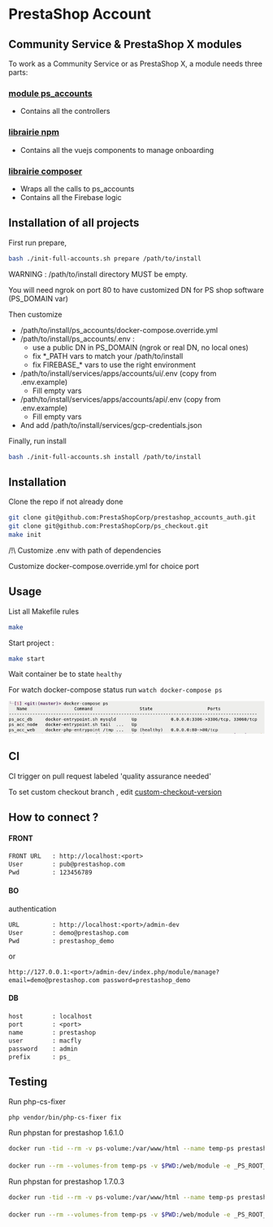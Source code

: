 # PrestaShop Account

## Community Service & PrestaShop X modules

To work as a Community Service or as PrestaShop X, a module needs three parts:

### [module ps_accounts](http://github.com/PrestaShopCorp/ps_accounts)

* Contains all the controllers

### [librairie npm](http://github.com/PrestaShopCorp/prestashop_accounts_vue_components)

* Contains all the vuejs components to manage onboarding

### [librairie composer](http://github.com/PrestaShopCorp/prestashop_accounts_auth)

* Wraps all the calls to ps_accounts
* Contains all the Firebase logic

## Installation of all projects

First run prepare,
```bash
bash ./init-full-accounts.sh prepare /path/to/install
```
WARNING : /path/to/install directory MUST be empty.

You will need ngrok on port 80 to have customized DN for PS shop software (PS_DOMAIN var)

Then customize
 * /path/to/install/ps_accounts/docker-compose.override.yml
 * /path/to/install/ps_accounts/.env :
   - use a public DN in PS_DOMAIN (ngrok or real DN, no local ones)
   - fix *_PATH vars to match your /path/to/install
   - fix FIREBASE_* vars to use the right environment
 * /path/to/install/services/apps/accounts/ui/.env (copy from .env.example)
   - Fill empty vars
 * /path/to/install/services/apps/accounts/api/.env (copy from .env.example)
   - Fill empty vars
 * And add /path/to/install/services/gcp-credentials.json

Finally, run install
```bash
bash ./init-full-accounts.sh install /path/to/install
```

## Installation

Clone the repo if not already done

```bash
git clone git@github.com:PrestaShopCorp/prestashop_accounts_auth.git
git clone git@github.com:PrestaShopCorp/ps_checkout.git
make init
```
/!\ Customize .env with path of dependencies

Customize docker-compose.override.yml for choice port

## Usage

List all Makefile rules
```bash
make
```

Start project :
```bash
make start
```

Wait container be to state `healthy`

For watch docker-compose status run `watch docker-compose ps`

![](doc/healthy.png)

## CI

CI trigger on pull request labeled 'quality assurance needed'

To set custom checkout branch , edit [custom-checkout-version](custom-checkout-version)

## How to connect ?

#### FRONT

```
FRONT URL   : http://localhost:<port>
User        : pub@prestashop.com
Pwd         : 123456789
```

#### BO



authentication
```
URL         : http://localhost:<port>/admin-dev
User        : demo@prestashop.com
Pwd         : prestashop_demo
```

or

```
http://127.0.0.1:<port>/admin-dev/index.php/module/manage?email=demo@prestashop.com password=prestashop_demo
```

#### DB

```
host        : localhost
port        : <port>
name        : prestashop
user        : macfly
password    : admin
prefix      : ps_
```

## Testing

Run php-cs-fixer
```bash
php vendor/bin/php-cs-fixer fix
```

Run phpstan for prestashop 1.6.1.0

```bash
docker run -tid --rm -v ps-volume:/var/www/html --name temp-ps prestashop/prestashop:1.6.1.0;

docker run --rm --volumes-from temp-ps -v $PWD:/web/module -e _PS_ROOT_DIR_=/var/www/html --workdir=/web/module phpstan/phpstan:0.12 analyse --configuration=/web/module/tests/phpstan/phpstan-PS-1.6.neon
```

Run phpstan for prestashop 1.7.0.3

```bash
docker run -tid --rm -v ps-volume:/var/www/html --name temp-ps prestashop/prestashop:1.7.0.3;

docker run --rm --volumes-from temp-ps -v $PWD:/web/module -e _PS_ROOT_DIR_=/var/www/html --workdir=/web/module phpstan/phpstan:0.12 analyse --configuration=/web/module/tests/phpstan/phpstan-PS-1.7.neon
```

